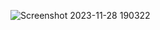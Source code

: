 
![Screenshot 2023-11-28 190322](https://github.com/HuseynGPT/UML-Adapter-Design-Pattern-Example/assets/131697602/48a86d69-d733-4bc9-83ee-63a0d9ee8c65)
